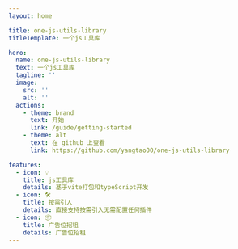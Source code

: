 ```yaml
---
layout: home

title: one-js-utils-library
titleTemplate: 一个js工具库

hero:
  name: one-js-utils-library
  text: 一个js工具库
  tagline: ''
  image:
    src: ''
    alt: ''
  actions:
    - theme: brand
      text: 开始
      link: /guide/getting-started
    - theme: alt
      text: 在 github 上查看
      link: https://github.com/yangtao00/one-js-utils-library

features:
  - icon: 💡
    title: js工具库
    details: 基于vite打包和typeScript开发
  - icon: 🛠️
    title: 按需引入
    details: 直接支持按需引入无需配置任何插件
  - icon: 📦
    title: 广告位招租
    details: 广告位招租
---
```

